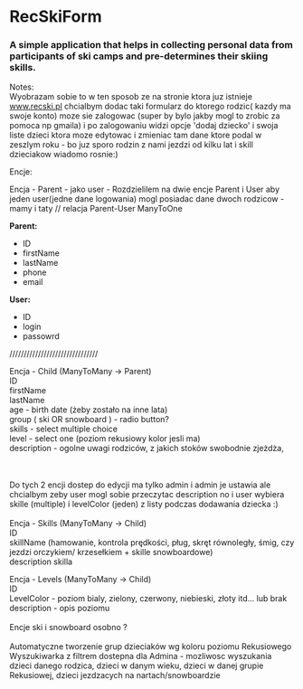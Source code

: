 # RecSkiForm
<h3>A simple application that helps in collecting personal data from participants of ski camps and pre-determines their skiing skills.</h3>


Notes:<br>
Wyobrazam sobie to w ten sposob ze na stronie ktora juz istnieje www.recski.pl chcialbym dodac taki formularz do ktorego
rodzic( kazdy ma swoje konto) moze sie zalogowac (super by bylo jakby mogl to zrobic za pomoca np gmaila) i po zalogowaniu 
widzi opcje 'dodaj dziecko' i swoja liste dzieci ktora moze edytowac i zmieniac tam dane ktore podal w zeszlym roku - bo 
juz sporo rodzin z nami jezdzi od kilku lat i skill dzieciakow wiadomo rosnie:)

Encje:

Encja - Parent - jako user - Rozdzielilem na dwie encje Parent i User aby jeden user(jedne dane logowania) mogl posiadac 
dane dwoch rodzicow - mamy i taty // relacja Parent-User ManyToOne<br>

<b>Parent:</b>
- ID
- firstName
- lastName
- phone
- email

<b>User:</b>
- ID
- login
- passowrd

///////////////////////////////
<br>

Encja - Child (ManyToMany -> Parent)<br>
ID<br>
firstName<br>
lastName<br>
age - birth date (żeby zostało na inne lata)<br>
group ( ski OR snowboard ) - radio button?<br>
skills - select multiple choice<br>
level - select one (poziom rekusiowy kolor jesli ma)<br>
description - ogolne uwagi rodziców, z jakich stoków swobodnie zjeżdża,<br>

<br><br>
Do tych 2 encji dostep do edycji ma tylko admin i admin je ustawia ale chcialbym zeby user mogl sobie przeczytac description no i user wybiera skille (multiple)
i levelColor (jeden) z listy podczas dodawania dziecka :)
<br><br>
Encja - Skills (ManyToMany -> Child)<br>
ID<br>
skillName (hamowanie, kontrola prędkości, pług, skręt równoległy, śmig, czy jezdzi orczykiem/ krzesełkiem + skille snowboardowe)<br>
description skilla<br>

Encja - Levels (ManyToMany -> Child)<br>
ID<br>
LevelColor - poziom bialy, zielony, czerwony, niebieski, złoty itd... lub brak<br>
description - opis poziomu<br>
<br>
Encje ski i snowboard osobno ?
<br><br>
Automatyczne tworzenie grup dzieciaków wg koloru poziomu Rekusiowego
Wyszukiwarka z filtrem dostepna dla Admina - mozliwosc wyszukania dzieci danego rodzica, dzieci w danym wieku, dzieci w danej grupie Rekusiowej, dzieci jezdzacych na nartach/snowboardzie